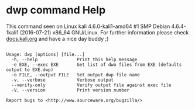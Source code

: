 # dwp command Help
 
 This command seen on Linux kali 4.6.0-kali1-amd64 #1 SMP Debian 4.6.4-1kali1 (2016-07-21) x86_64 GNU/Linux. For further information please check [docs.kali.org](docs.kali.org) and have a nice day buddy ;) 

~~~

Usage: dwp [options] [file...]
  -h, --help               Print this help message
  -e EXE, --exec EXE       Get list of dwo files from EXE (defaults output to EXE.dwp)
  -o FILE, --output FILE   Set output dwp file name
  -v, --verbose            Verbose output
  --verify-only            Verify output file against exec file
  -V, --version            Print version number

Report bugs to <http://www.sourceware.org/bugzilla/>

~~~
